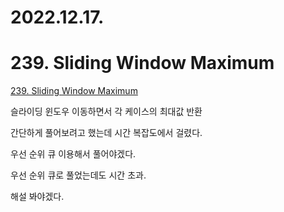 # 2022.12.17.

# 239. Sliding Window Maximum

[239. Sliding Window Maximum](https://leetcode.com/problems/sliding-window-maximum/)

슬라이딩 윈도우 이동하면서 각 케이스의 최대값 반환

간단하게 풀어보려고 했는데 시간 복잡도에서 걸렸다.

우선 순위 큐 이용해서 풀어야겠다.

우선 순위 큐로 풀었는데도 시간 초과.

해설 봐야겠다.
